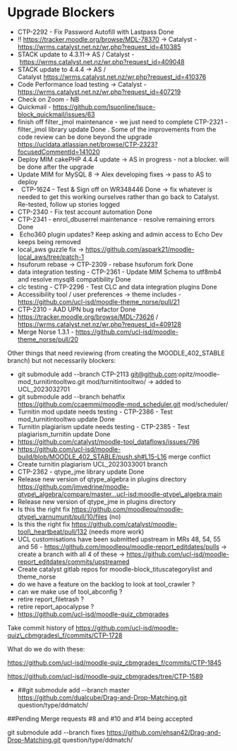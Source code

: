 # Upgrade Blockers

-   CTP-2292 - Fix Password Autofill with Lastpass Done
-   !! <https://tracker.moodle.org/browse/MDL-78370> → Catalyst - <https://wrms.catalyst.net.nz/wr.php?request_id=410385>
-   STACK update to 4.3.11→ AS / Catalyst - <https://wrms.catalyst.net.nz/wr.php?request_id=409048>
-   STACK update to 4.4.4 → AS / Catalyst <https://wrms.catalyst.net.nz/wr.php?request_id=410376>
-   Code Performance load testing → Catalyst - <https://wrms.catalyst.net.nz/wr.php?request_id=407219>
-   Check on Zoom - NB
-   Quickmail - <https://github.com/lsuonline/lsuce-block_quickmail/issues/63> 
-   finish off filter\_jmol maintenance - we just need to complete CTP-2321 - filter\_jmol library update Done . Some of the improvements from the code review can be done beyond the upgrade <https://ucldata.atlassian.net/browse/CTP-2323?focusedCommentId=141020>
-   Deploy MIM cakePHP 4.4.4 update -&gt; AS in progress - not a blocker. will be done after the upgrade
-   Update MIM for MySQL 8 → Alex developing fixes → pass to AS to deploy
-     CTP-1624 - Test & Sign off on WR348446 Done → fix whatever is needed to get this working ourselves rather than go back to Catalyst. Re-tested, follow up stories logged
-   CTP-2340 - Fix test account automation Done
-   CTP-2341 - enrol\_dbuserrel maintenance - resolve remaining errors Done
-    Echo360 plugin updates? Keep asking and admin access to Echo Dev keeps being removed
-   local\_aws guzzle fix → <https://github.com/aspark21/moodle-local_aws/tree/patch-1>
-   hsuforum rebase → CTP-2309 - rebase hsuforum fork Done
-   data integration testing - CTP-2361 - Update MIM Schema to utf8mb4 and resolve mysql8 compatibility Done
-   clc testing - CTP-2296 - Test CLC and data integration plugins Done
-   Accessibility tool / user preferences -&gt; theme includes - <https://github.com/ucl-isd/moodle-theme_norse/pull/21>
-   CTP-2310 - AAD UPN bug refactor Done
-   <https://tracker.moodle.org/browse/MDL-73626> / <https://wrms.catalyst.net.nz/wr.php?request_id=409128>
-   Merge Norse 1.3.1 - <https://github.com/ucl-isd/moodle-theme_norse/pull/20>

Other things that need reviewing (from creating the MOODLE\_402\_STABLE branch) but not necessarily blockers:

-   git submodule add --branch CTP-2113 <git@github.com>:opitz/moodle-mod\_turnitintooltwo.git mod/turnitintooltwo/ → added to UCL\_2023032701
-   git submodule add --branch behatfix <https://github.com/ccaemmi/moodle-mod_scheduler.git> mod/scheduler/
-   Turnitin mod update needs testing - CTP-2386 - Test mod\_turnitintooltwo update Done
-   Turnitin plagiarism update needs testing - CTP-2385 - Test plagiarism\_turnitin update Done
-   <https://github.com/catalyst/moodle-tool_dataflows/issues/796>
-   <https://github.com/ucl-isd/moodle-build/blob/MOODLE_402_STABLE/push.sh#L15-L16> merge conflict
-   Create turnitin plagiarism UCL\_2023033001 branch
-   CTP-2362 - qtype\_jme library update Done
-   Release new version of qtype\_algebra in plugins directory https://github.com/jmvedrine/moodle-qtype\_algebra/compare/master...ucl-isd:moodle-qtype\_algebra:main
-   Release new version of qtype\_jme in plugins directory
-   Is this the right fix https://github.com/moodleou/moodle-qtype\_varnumunit/pull/10/files (no)
-   Is this the right fix https://github.com/catalyst/moodle-tool\_heartbeat/pull/132 (needs more work)
-   UCL customisations have been submitted upstream in MRs 48, 54, 55 and 56 - <https://github.com/moodleou/moodle-report_editdates/pulls> -&gt; create a branch with all 4 of these → <https://github.com/ucl-isd/moodle-report_editdates/commits/upstreamed>
-   Create catalyst gitlab repos for moodle-block\_tituscategorylist and theme\_norse
-   do we have a feature on the backlog to look at tool\_crawler ?
-   can we make use of tool\_abconfig ?
-   retire report\_filetrash ?
-   retire report\_apocalypse ?
-   <https://github.com/ucl-isd/moodle-quiz_cbmgrades>

Take commit history of https://github.com/ucl-isd/moodle-quiz\_cbmgrades\_f/commits/CTP-1728

What do we do with these:

<https://github.com/ucl-isd/moodle-quiz_cbmgrades_f/commits/CTP-1845>

<https://github.com/ucl-isd/moodle-quiz_cbmgrades/tree/CTP-1589> 

-   \#\#git submodule add --branch master <https://github.com/dualcube/Drag-and-Drop-Matching.git> question/type/ddmatch/

\#\#Pending Merge requests \#8 and \#10 and \#14 being accepted

git submodule add --branch fixes <https://github.com/ehsan42/Drag-and-Drop-Matching.git> question/type/ddmatch/


